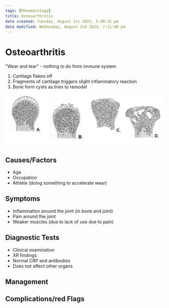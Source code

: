 ```yaml
---
tags: [Rheumatology]
title: Osteoarthritis
date created: Tuesday, August 1st 2023, 5:40:21 pm
date modified: Wednesday, August 2nd 2023, 7:11:48 pm
---
```




# Osteoarthritis

"Wear and tear" - nothing to do from immune system

1. Cartilage flakes off
2. Fragments of cartilage triggers slight inflammatory reaction
3. Bone form cysts as tries to remodel

![|575](z_attachments/575-1.png)

## Causes/Factors

- Age
- Occupation
- Athlete (doing something to accelerate wear)

## Symptoms

- Inflammation around the joint (in bone and joint)
- Pain around the joint
- Weaker muscles (due to lack of use due to pain)

## Diagnostic Tests

- Clinical examination
- XR findings
- Normal CRP and antibodies
- Does not affect other organs

## Management

## Complications/red Flags
